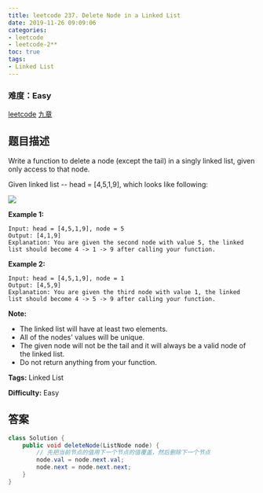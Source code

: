 ```yaml
---
title: leetcode 237. Delete Node in a Linked List
date: 2019-11-26 09:09:06
categories:
- leetcode
- leetcode-2**
toc: true
tags:
- Linked List
---
```

### 难度：Easy

<a href="https://leetcode.com/problems/delete-node-in-a-linked-list/">leetcode</a>
<a href="https://www.jiuzhang.com/solution/delete-node-in-a-linked-list/">九章</a>
## 题目描述
Write a function to delete a node (except the tail) in a singly linked list,
given only access to that node.

Given linked list -- head = [4,5,1,9], which looks like following:

![](https://assets.leetcode.com/uploads/2018/12/28/237_example.png)



**Example 1:**
        
    Input: head = [4,5,1,9], node = 5
    Output: [4,1,9]
    Explanation: You are given the second node with value 5, the linked list should become 4 -> 1 -> 9 after calling your function.
    

**Example 2:**
        
    Input: head = [4,5,1,9], node = 1
    Output: [4,5,9]
    Explanation: You are given the third node with value 1, the linked list should become 4 -> 5 -> 9 after calling your function.
    



**Note:**

  * The linked list will have at least two elements.
  * All of the nodes' values will be unique.
  * The given node will not be the tail and it will always be a valid node of the linked list.
  * Do not return anything from your function.


**Tags:** Linked List

**Difficulty:** Easy
## 答案
<!--more-->
```java
class Solution {
    public void deleteNode(ListNode node) {
        // 先把当前节点的值用下一个节点的值覆盖，然后删除下一个节点
        node.val = node.next.val;
        node.next = node.next.next;
    }
}
```
